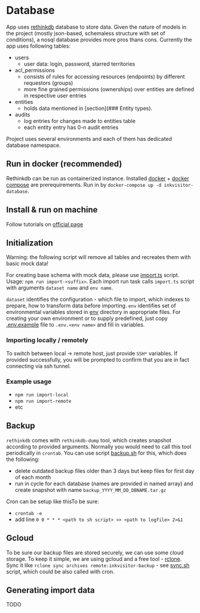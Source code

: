 # Database

App uses [rethinkdb](https://rethinkdb.com/) database to store data. Given the nature of models in the project (mostly json-based, schemaless structure with set of conditions), a nosql database provides more pros thans cons. Currently the app uses following tables:

- users
  - user data: login, password, starred territories
- acl_permissions
  - consists of rules for accessing resources (endpoints) by different requestors (groups)
  - more fine grained permissions (ownerships) over entities are defined in respective user entries
- entities
  - holds data mentioned in [section](### Entity types).
- audits
  - log entries for changes made to entities table
  - each entity entry has 0-n audit entries

Project uses several environments and each of them has dedicated database namespace.

## Run in docker (recommended)

Rethinkdb can be run as containerized instance. Installed [docker](https://docs.docker.com/get-docker/) + [docker compose](https://docs.docker.com/compose/install/) are prerequirements.
Run in by `docker-compose up -d inkvisitor-database`.

## Install & run on machine

Follow tutorials on [official page](https://rethinkdb.com/docs/install/)

## Initialization

Warning: the following script will remove all tables and recreates them with basic mock data!

For creating base schema with mock data, please use [import.ts](./scripts/import.ts) script. Usage: `npm run import-<suffix>`. Each import run task calls `import.ts` script with
arguments `dataset name` and `env name`.

`dataset` identifies the configuration - which file to import, which indexes to prepare, how to transform data before importing.
`env` identifies set of environmental variables stored in [env](./env) directory in appropriate files. For creating your own environment or to supply predefined, just copy [.env.example](./env/.env.example) file to `.env.<env name>` and fill in variables.

### Importing locally / remotely

To switch between local -> remote host, just provide `SSH*` variables. If provided successfully, you will be prompted to confirm that you are in fact connecting via ssh tunnel.

### Example usage

- `npm run import-local`
- `npm run import-remote`
- etc

## Backup

`rethinkdb` comes with `rethinkdb-dump` tool, which creates snapshot according to provided arguments. Normally you would need to call this tool periodically in `crontab`. You can use script [backup.sh](./scripts/backup.sh) for this, which does the following:

- delete outdated backup files older than 3 days but keep files for first day of each month
- run in cycle for each database (names are provided in named array) and create snapshot with name `backup_YYYY_MM_DD_DBNAME.tar.gz`

Cron can be setup like thisTo be sure:

- `crontab -e`
- add line `0 0 * * * <path to sh script> >> <path to logfile> 2>&1`

## Gcloud

To be sure our backup files are stored securely, we can use some cloud storage.
To keep it simple, we are using gcloud and a free tool - [rclone](https://rclone.org/).
Sync it like `rclone sync archives remote:inkvisitor-backup` - see [sync.sh](./sync.sh) script, which could be also called with cron.

## Generating import data

TODO
